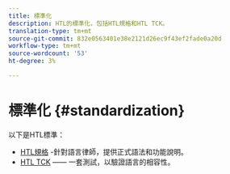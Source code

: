```yaml
---
title: 標準化
description: HTL的標準化，包括HTL規格和HTL TCK。
translation-type: tm+mt
source-git-commit: 832e0563401e38e2121d26ec9f43ef2fade0a20d
workflow-type: tm+mt
source-wordcount: '53'
ht-degree: 3%

---
```



# 標準化 {#standardization}

以下是HTL標準：

* [HTL規格](https://github.com/adobe/htl-spec) -針對語言律師，提供正式語法和功能說明。
* [HTL TCK](https://github.com/adobe/htl-tck) —— 一套測試，以驗證語言的相容性。
